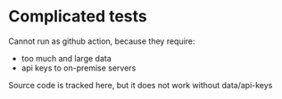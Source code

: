 # Complicated tests
Cannot run as github action, because they require:
- too much and large data
- api keys to on-premise servers

Source code is tracked here, but it does not work without data/api-keys